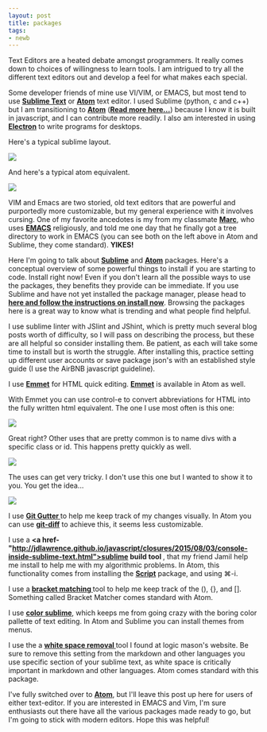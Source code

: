 ```yaml
---
layout: post
title: packages
tags:
- newb
---
```


Text Editors are a heated debate amongst programmers. It really comes down to choices of willingness to learn tools. I am intrigued to try all the different text editors out and develop a feel for what makes each special.

Some developer friends of mine use VI/VIM, or EMACS, but most tend to use **<a href="http://www.sublimetext.com/3">Sublime Text</a>** or **<a href="https://Atom.io/">Atom</a>** text editor. I used Sublime (python, c and c++) but I am transitioning to **<a href="https://Atom.io/">Atom</a>** (**<a href="https://en.wikipedia.org/wiki/Atom_(text_editor)" target="_blank">Read more here...</a>**) because I know it is built in javascript, and I can contribute more readily. I also am interested in using **<a href="http://electron.atom.io/">Electron</a>** to write programs for desktops.

Here's a typical sublime layout.

<image src="sublime.png"/>

And here's a typical atom equivalent.

<image src="atom.png"/>

VIM and Emacs are two storied, old text editors that are powerful and purportedly more customizable, but my general experience with it involves cursing. One of my favorite ancedotes is my from my classmate **<a href="http://www.marcchristophe.com/">Marc</a>**, who uses **<a href="https://www.gnu.org/software/emacs/">EMACS</a>** religiously, and told me one day that he finally got a tree directory to work in EMACS (you can see both on the left above in Atom and Sublime, they come standard). **YIKES!**

Here I'm going to talk about **<a href="http://www.sublimetext.com/3">Sublime</a>** and **<a href="https://Atom.io/">Atom</a>** packages. Here's a conceptual overview of some powerful things to install if you are starting to code. Install right now! Even if you don't learn all the possible ways to use the packages, they benefits they provide can be immediate. If you use Sublime and have not yet installed the package manager, please head to **<a href="https://packagecontrol.io/">here and follow the instructions on install now</a>**. Browsing the packages here is a great way to know what is trending and what people find helpful.

I use sublime linter with JSlint and JShint, which is pretty much several blog posts worth of difficulty, so I will pass on describing the process, but these are all helpful so consider installing them. Be patient, as each will take some time to install but is worth the struggle. After installing this, practice setting up different user accounts or save package json's with an established style guide (I use the AirBNB javascript guideline).

I use **<a href="https://gist.github.com/max-mykhailenko/41d0c3991d92f38dcbc6">Emmet</a>** for HTML quick editing. **<a href="https://github.com/emmetio/emmet-atom">Emmet</a>** is available in Atom as well.

With Emmet you can use control-e to convert abbreviations for HTML into the fully written html equivalent. The one I use most often is this one:

<image src="emmet1.png"/>

Great right? Other uses that are pretty common is to name divs with a specific class or id. This happens pretty quickly as well.

<image src="emmet2.png"/>

The uses can get very tricky. I don't use this one but I wanted to show it to you. You get the idea...

<image src="emmet3.png"/>

I use **<a href="https://packagecontrol.io/packages/GitGutter"> Git Gutter </a>** to help me keep track of my changes visually. In Atom you can use **<a href="https://github.com/atom/git-diff">git-diff</a>**  to achieve this, it seems less customizable.

I use a **<a href-"http://jdlawrence.github.io/javascript/closures/2015/08/03/console-inside-sublime-text.html">sublime build tool </a>**, that my friend Jamil help me install to help me with my algorithmic problems. In Atom, this functionality comes from installing the **<a href="https://github.com/rgbkrk/atom-script">Script</a>** package, and using ⌘-i.

I use a **<a href="https://packagecontrol.io/packages/BracketHighlighter">bracket matching </a>** tool to help me keep track of the (), {}, and []. Something called Bracket Matcher comes standard with Atom.

I use **<a href="http://colorsublime.com/">color sublime</a>**, which keeps me from going crazy with the boring color pallette of text editing. In Atom and Sublime you can install themes from menus.

I use the a **<a href="http://logicmason.com/2013/strip-trailing-whitespace-every-time-you-save-a-file-in-sublime-text/"> white space removal </a>** tool I found at logic mason's website. Be sure to remove this setting from the markdown and other languages you use specific section of your sublime text, as white space is critically important in markdown and other languages. Atom comes standard with this package.

I've fully switched over to **<a href="https://Atom.io/">Atom</a>**, but I'll leave this post up here for users of either text-editor. If you are interested in EMACS and Vim, I'm sure enthusiasts out there have all the various packages made ready to go, but I'm going to stick with modern editors. Hope this was helpful!
